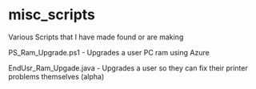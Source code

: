 # misc_scripts
Various Scripts that I have made found or are making

PS_Ram_Upgrade.ps1  - Upgrades a user PC ram using Azure

EndUsr_Ram_Upgade.java - Upgrades a user so they can fix their printer problems themselves (alpha)
